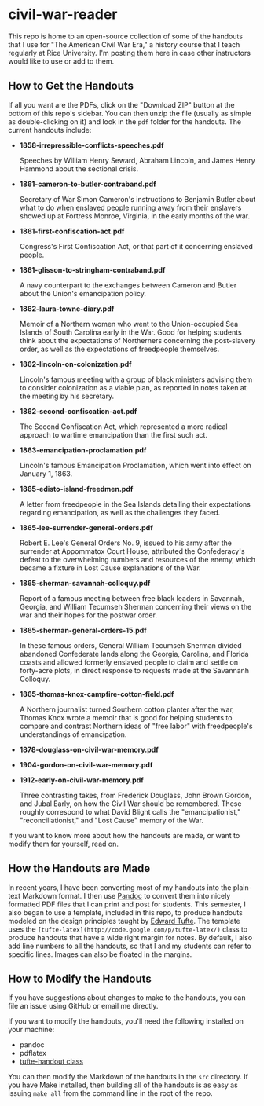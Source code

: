 civil-war-reader
================

This repo is home to an open-source collection of some of the handouts
that I use for "The American Civil War Era," a history course that I
teach regularly at Rice University. I'm posting them here in case other
instructors would like to use or add to them.

## How to Get the Handouts

If all you want are the PDFs, click on the "Download ZIP" button at the
bottom of this repo's sidebar. You can then unzip the file (usually as
simple as double-clicking on it) and look in the `pdf` folder for the
handouts. The current handouts include:

-   **1858-irrepressible-conflicts-speeches.pdf**

    Speeches by William Henry Seward, Abraham Lincoln, and James Henry
    Hammond about the sectional crisis.

-   **1861-cameron-to-butler-contraband.pdf**

    Secretary of War Simon Cameron's instructions to Benjamin Butler
    about what to do when enslaved people running away from their
    enslavers showed up at Fortress Monroe, Virginia, in the early
    months of the war.

-   **1861-first-confiscation-act.pdf**

    Congress's First Confiscation Act, or that part of it concerning
    enslaved people.

-   **1861-glisson-to-stringham-contraband.pdf**

    A navy counterpart to the exchanges between Cameron and Butler about
    the Union's emancipation policy.

-   **1862-laura-towne-diary.pdf**

    Memoir of a Northern women who went to the Union-occupied Sea
    Islands of South Carolina early in the War. Good for helping
    students think about the expectations of Northerners concerning the
    post-slavery order, as well as the expectations of freedpeople
    themselves.

-   **1862-lincoln-on-colonization.pdf**

    Lincoln's famous meeting with a group of black ministers advising
    them to consider colonization as a viable plan, as reported in notes
    taken at the meeting by his secretary.

-   **1862-second-confiscation-act.pdf**

    The Second Confiscation Act, which represented a more radical
    approach to wartime emancipation than the first such act.

-   **1863-emancipation-proclamation.pdf**

    Lincoln's famous Emancipation Proclamation, which went into effect
    on January 1, 1863.

-   **1865-edisto-island-freedmen.pdf**

    A letter from freedpeople in the Sea Islands detailing their
    expectations regarding emancipation, as well as the challenges they
    faced.

-   **1865-lee-surrender-general-orders.pdf**

    Robert E. Lee's General Orders No. 9, issued to his army after the
    surrender at Appommatox Court House, attributed the Confederacy's
    defeat to the overwhelming numbers and resources of the enemy, which
    became a fixture in Lost Cause explanations of the War.

-   **1865-sherman-savannah-colloquy.pdf**

    Report of a famous meeting between free black leaders in Savannah,
    Georgia, and William Tecumseh Sherman concerning their views on the
    war and their hopes for the postwar order.

-   **1865-sherman-general-orders-15.pdf**

    In these famous orders, General William Tecumseh Sherman divided
    abandoned Confederate lands along the Georgia, Carolina, and Florida
    coasts and allowed formerly enslaved people to claim and settle on
    forty-acre plots, in direct response to requests made at the
    Savannanh Colloquy.

-   **1865-thomas-knox-campfire-cotton-field.pdf**

    A Northern journalist turned Southern cotton planter after the war,
    Thomas Knox wrote a memoir that is good for helping students to
    compare and contrast Northern ideas of "free labor" with
    freedpeople's understandings of emancipation.

-   **1878-douglass-on-civil-war-memory.pdf**
-   **1904-gordon-on-civil-war-memory.pdf**
-   **1912-early-on-civil-war-memory.pdf**

    Three contrasting takes, from Frederick Douglass, John Brown Gordon,
    and Jubal Early, on how the Civil War should be remembered. These
    roughly correspond to what David Blight calls the "emancipationist,"
    "reconciliationist," and "Lost Cause" memory of the War.

If you want to know more about how the handouts are made, or want to
modify them for yourself, read on.

## How the Handouts are Made

In recent years, I have been converting most of my handouts into the
plain-text Markdown format. I then use [Pandoc][] to convert them into
nicely formatted PDF files that I can print and post for students. This
semester, I also began to use a template, included in this repo, to
produce handouts modeled on the design principles taught by [Edward
Tufte][]. The template uses the
`[tufte-latex](http://code.google.com/p/tufte-latex/)` class to produce
handouts that have a wide right margin for notes. By default, I also add
line numbers to all the handouts, so that I and my students can refer to
specific lines. Images can also be floated in the margins.

## How to Modify the Handouts

If you have suggestions about changes to make to the handouts, you can
file an issue using GitHub or email me directly.

If you want to modify the handouts, you'll need the following installed
on your machine:

-   pandoc
-   pdflatex
-   [tufte-handout class][]

You can then modify the Markdown of the handouts in the `src` directory.
If you have Make installed, then building all of the handouts is as easy
as issuing `make all` from the command line in the root of the repo.

  [Pandoc]: http://johnmacfarlane.net/pandoc/README.html
  [Edward Tufte]: https://en.wikipedia.org/wiki/Edward_Tufte
  [tufte-handout class]: http://code.google.com/p/tufte-latex/

